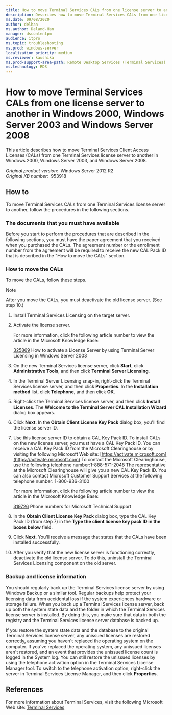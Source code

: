 ```yaml
---
title: How to move Terminal Services CALs from one license server to another in Windows 2000, Windows Server 2003 and Windows Server 2008
description: Describes how to move Terminal Services CALs from one license server to another in Windows 2000, Windows 2003, and Windows 2008. You must have the original license documents to perform this operation.
ms.date: 09/08/2020
author: delhan
ms.author: Deland-Han
manager: dscontentpm
audience: itpro
ms.topic: troubleshooting
ms.prod: windows-server
localization_priority: medium
ms.reviewer: kaushika
ms.prod-support-area-path: Remote Desktop Services (Terminal Services) licensing
ms.technology: RDS
---
```

# How to move Terminal Services CALs from one license server to another in Windows 2000, Windows Server 2003 and Windows Server 2008

This article describes how to move Terminal Services Client Access Licenses (CALs) from one Terminal Services license server to another in Windows 2000, Windows Server 2003, and Windows Server 2008.

_Original product version:_ &nbsp;Windows Server 2012 R2  
_Original KB number:_ &nbsp;953918

## How to

To move Terminal Services CALs from one Terminal Services license server to another, follow the procedures in the following sections.

### The documents that you must have available

Before you start to perform the procedures that are described in the following sections, you must have the paper agreement that you received when you purchased the CALs. The agreement number or the enrollment number from the agreement will be required to receive the new CAL Pack ID that is described in the "How to move the CALs" section.

### How to move the CALs

To move the CALs, follow these steps.

> [!NOTE]
> After you move the CALs, you must deactivate the old license server. (See step 10.)

1. Install Terminal Services Licensing on the target server.
2. Activate the license server.

    For more information, click the following article number to view the article in the Microsoft Knowledge Base:

    [325869](https://support.microsoft.com/help/325869) How to activate a License Server by using Terminal Server Licensing in Windows Server 2003  

3. On the new Terminal Services license server, click **Start**, click **Administrative Tools**, and then click **Terminal Server Licensing**.
4. In the Terminal Server Licensing snap-in, right-click the Terminal Services license server, and then click **Properties**. In the **Installation method** list, click **Telephone**, and then click **OK**.
5. Right-click the Terminal Services license server, and then click **Install Licenses**. The **Welcome to the Terminal Server CAL Installation Wizard** dialog box appears.
6. Click **Next**. In the **Obtain Client License Key Pack** dialog box, you'll find the license server ID.
7. Use this license server ID to obtain a CAL Key Pack ID. To install CALs on the new license server, you must have a CAL Key Pack ID. You can receive a CAL Key Pack ID from the Microsoft Clearinghouse or by visiting the following Microsoft Web site: [https://activate.microsoft.com](https://activate.microsoft.com)
To contact the Microsoft Clearinghouse, use the following telephone number:1-888-571-2048
The representative at the Microsoft Clearinghouse will give you a new CAL Key Pack ID. You can also contact Microsoft Customer Support Services at the following telephone number: 1-800-936-3100

    For more information, click the following article number to view the article in the Microsoft Knowledge Base:

    [319726](https://support.microsoft.com/help/319726) Phone numbers for Microsoft Technical Support  

8. In the **Obtain Client License Key Pack** dialog box, type the CAL Key Pack ID (from step 7) in the **Type the client license key pack ID in the boxes below** field.
9. Click **Next**. You'll receive a message that states that the CALs have been installed successfully.
10. After you verify that the new license server is functioning correctly, deactivate the old license server. To do this, uninstall the Terminal Services Licensing component on the old server.

### Backup and license information

You should regularly back up the Terminal Services license server by using Windows Backup or a similar tool. Regular backups help protect your licensing data from accidental loss if the system experiences hardware or storage failure. When you back up a Terminal Services license server, back up both the system state data and the folder in which the Terminal Services license server is installed. By doing this, you make sure that data in both the registry and the Terminal Services license server database is backed up.

If you restore the system state data and the database to the original Terminal Services license server, any unissued licenses are restored correctly, assuming you haven't replaced the operating system on the computer. If you've replaced the operating system, any unissued licenses aren't restored, and an event that provides the unissued license count is logged in the System log. You can still restore the unissued licenses by using the telephone activation option in the Terminal Services License Manager tool. To switch to the telephone activation option, right-click the server in Terminal Services License Manager, and then click **Properties**.

## References

For more information about Terminal Services, visit the following Microsoft Web site: [Terminal Services](https://technet.microsoft.com/library/bb742597.aspx)
